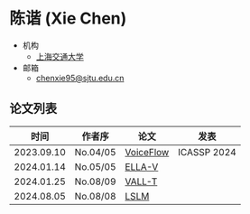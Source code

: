 # 陈谐 (Xie Chen)

- 机构
  - [上海交通大学](../Institutions/CHN-SJTU_上海交通大学.md)
- 邮箱
  - <chenxie95@sjtu.edu.cn>

## 论文列表

| 时间 | 作者序 | 论文 | 发表 |
|:-:|:-:|---|---|
| 2023.09.10 | No.04/05 | [VoiceFlow](../Models/Flow/2023.09.10_VoiceFlow.md) | ICASSP 2024 |
| 2024.01.14 | No.05/05 | [ELLA-V](../Models/Speech_LLM/2024.01.14_ELLA-V.md) |
| 2024.01.25 | No.08/09 | [VALL-T](../Models/Speech_LLM/2024.01.25_VALL-T.md) |
| 2024.08.05 | No.08/08 | [LSLM](../Models/Speech_LLM/2024.08.05_LSLM.md) |